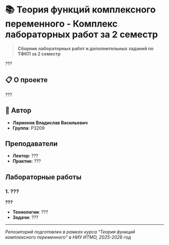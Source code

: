 # 📚 Теория функций комплексного переменного - Комплекс лабораторных работ за 2 семестр

> **Сборник лабораторных работ и дополнительных заданий по ТФКП за 2 семестр**

???

## 📋 О проекте

???

## 👤 Автор

- **Ларионов Владислав Васильевич**  
- **Группа**: P3209

## Преподаватели

- **Лектор**: ???
- **Практик**: ???

## Лабораторные работы

### 1. ???
**???**

- **Технологии**: ???
- **Задачи**: ???

---

*Репозиторий подготовлен в рамках курса "Теория функций комплексного переменного" в НИУ ИТМО, 2025-2026 год*
